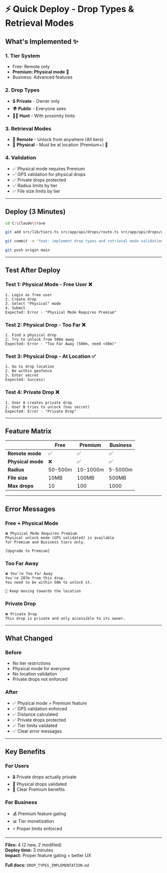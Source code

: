 # ⚡ Quick Deploy - Drop Types & Retrieval Modes

## What's Implemented ✨

### 1. **Tier System**
- Free: Remote only
- **Premium: Physical mode** 👑
- Business: Advanced features

### 2. **Drop Types**
- 🔒 **Private** - Owner only
- 🌍 **Public** - Everyone sees
- 🏴‍☠️ **Hunt** - With proximity hints

### 3. **Retrieval Modes**
- 📡 **Remote** - Unlock from anywhere (All tiers)
- 📍 **Physical** - Must be at location (Premium+) 👑

### 4. **Validation**
- ✅ Physical mode requires Premium
- ✅ GPS validation for physical drops
- ✅ Private drops protected
- ✅ Radius limits by tier
- ✅ File size limits by tier

---

## Deploy (3 Minutes)

```bash
cd C:\Claude\trove

git add src/lib/tiers.ts src/app/api/drops/route.ts src/app/api/drops/unearth/route.ts

git commit -m "feat: implement drop types and retrieval mode validation"

git push origin main
```

---

## Test After Deploy

### Test 1: Physical Mode - Free User ❌
```
1. Login as free user
2. Create drop
3. Select "Physical" mode
4. Submit
Expected: Error - "Physical Mode Requires Premium"
```

### Test 2: Physical Drop - Too Far ❌
```
1. Find a physical drop
2. Try to unlock from 500m away
Expected: Error - "Too Far Away (500m, need <50m)"
```

### Test 3: Physical Drop - At Location ✅
```
1. Go to drop location
2. Be within geofence
3. Enter secret
Expected: Success!
```

### Test 4: Private Drop ❌
```
1. User A creates private drop
2. User B tries to unlock (has secret)
Expected: Error - "Private Drop"
```

---

## Feature Matrix

|  | Free | Premium | Business |
|---|------|---------|----------|
| **Remote mode** | ✅ | ✅ | ✅ |
| **Physical mode** | ❌ | ✅ | ✅ |
| **Radius** | 50-500m | 10-1000m | 5-5000m |
| **File size** | 10MB | 100MB | 500MB |
| **Max drops** | 10 | 100 | 1000 |

---

## Error Messages

### Free + Physical Mode
```
❌ Physical Mode Requires Premium
Physical unlock mode (GPS validated) is available 
for Premium and Business tiers only.

[Upgrade to Premium]
```

### Too Far Away
```
❌ You're Too Far Away
You're 287m from this drop. 
You need to be within 50m to unlock it.

📍 Keep moving towards the location
```

### Private Drop
```
❌ Private Drop
This drop is private and only accessible to its owner.
```

---

## What Changed

### Before
- No tier restrictions
- Physical mode for everyone
- No location validation
- Private drops not enforced

### After
- ✅ Physical mode = Premium feature
- ✅ GPS validation enforced
- ✅ Distance calculated
- ✅ Private drops protected
- ✅ Tier limits validated
- ✅ Clear error messages

---

## Key Benefits

### For Users
- 🔒 Private drops actually private
- 📍 Physical drops validated
- 💎 Clear Premium benefits

### For Business
- 💰 Premium feature gating
- 📊 Tier monetization
- ⚡ Proper limits enforced

---

**Files:** 4 (2 new, 2 modified)  
**Deploy time:** 3 minutes  
**Impact:** Proper feature gating + better UX  

**Full docs:** `DROP_TYPES_IMPLEMENTATION.md`
